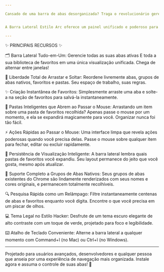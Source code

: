 ```yaml
---

Cansado de uma barra de abas desorganizada? Traga o revolucionário gerenciamento de abas verticais do navegador Arc diretamente para o seu Google Chrome! 🚀


A Barra Lateral Estilo Arc oferece um painel unificado e poderoso para gerenciar todas as suas abas e favoritos em uma interface limpa. Aumente sua produtividade e organize sua vida digital com facilidade.

---
```


✨ PRINCIPAIS RECURSOS ✨


🗂️ Barra Lateral Tudo-em-Um: Gerencie todas as suas abas ativas E toda a sua biblioteca de favoritos em uma única visualização unificada. Chega de alternar entre janelas!

🤏 Liberdade Total de Arrastar e Soltar: Reordene livremente abas, grupos de abas nativos, favoritos e pastas. Seu espaço de trabalho, suas regras.

✨ Criação Instantânea de Favoritos: Simplesmente arraste uma aba e solte-a na seção de favoritos para salvá-la instantaneamente.

📂 Pastas Inteligentes que Abrem ao Passar o Mouse: Arrastando um item sobre uma pasta de favoritos recolhida? Apenas passe o mouse por um momento, e ela se expandirá magicamente para você. Organizar nunca foi tão fácil.

⚡ Ações Rápidas ao Passar o Mouse: Uma interface limpa que revela ações poderosas quando você precisa delas. Passe o mouse sobre qualquer item para fechar, editar ou excluir rapidamente.

🧠 Persistência de Visualização Inteligente: A barra lateral lembra quais pastas de favoritos você expandiu. Seu layout permanece do jeito que você gosta, mesmo após atualizar.

🎨 Suporte Completo a Grupos de Abas Nativos: Seus grupos de abas existentes do Chrome são lindamente renderizados com seus nomes e cores originais, e permanecem totalmente recolhíveis.

🔍 Pesquisa Rápida como um Relâmpago: Filtre instantaneamente centenas de abas e favoritos enquanto você digita. Encontre o que você precisa em um piscar de olhos.

💻 Tema Legal no Estilo Hacker: Desfrute de um tema escuro elegante de alto contraste com um toque de verde, projetado para foco e legibilidade.

⌨️ Atalho de Teclado Conveniente: Alterne a barra lateral a qualquer momento com Command+I (no Mac) ou Ctrl+I (no Windows).


---


Projetado para usuários avançados, desenvolvedores e qualquer pessoa que anseia por uma experiência de navegação mais organizada. Instale agora e assuma o controle de suas abas! 🌟